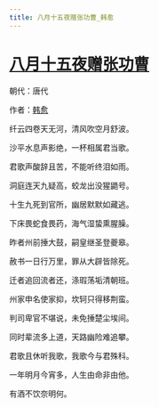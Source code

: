 ```yaml
---
title: 八月十五夜赠张功曹_韩愈
---
```


# [八月十五夜赠张功曹](http://so.gushiwen.org/view_17676.aspx)

朝代：唐代

作者：[韩愈](http://so.gushiwen.org/author_682.aspx)

纤云四卷天无河，清风吹空月舒波。

沙平水息声影绝，一杯相属君当歌。

君歌声酸辞且苦，不能听终泪如雨。

洞庭连天九疑高，蛟龙出没猩鼯号。

十生九死到官所，幽居默默如藏逃。

下床畏蛇食畏药，海气湿蛰熏腥臊。

昨者州前捶大鼓，嗣皇继圣登夔皋。

赦书一日行万里，罪从大辟皆除死。

迁者追回流者还，涤瑕荡垢清朝班。

州家申名使家抑，坎轲只得移荆蛮。

判司卑官不堪说，未免捶楚尘埃间。

同时辈流多上道，天路幽险难追攀。

君歌且休听我歌，我歌今与君殊科。

一年明月今宵多，人生由命非由他。

有酒不饮奈明何。